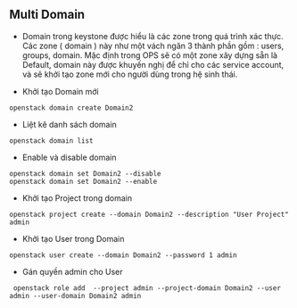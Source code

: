 


## Multi Domain


- Domain trong keystone được hiểu là các zone trong quá trình xác thực. Các zone ( domain ) này như một vách ngăn 3 thành phần gồm : users, groups, domain. Mặc định trong OPS sẽ có một zone xây dựng sẵn là Default, domain này được khuyến nghị để chỉ cho các service account, và sẽ khởi tạo zone mới cho người dùng trong hệ sinh thái. 

- Khởi tạo Domain mới
```
openstack domain create Domain2
```

- Liệt kê danh sách domain
```
openstack domain list
```

- Enable và disable domain
```
openstack domain set Domain2 --disable
openstack domain set Domain2 --enable
```

- Khởi tạo Project trong domain
```
openstack project create --domain Domain2 --description "User Project" admin
```

- Khởi tạo User trong Domain
```
openstack user create --domain Domain2 --password 1 admin
```

- Gán quyền admin cho User 
```
 openstack role add  --project admin --project-domain Domain2 --user admin --user-domain Domain2 admin 
```